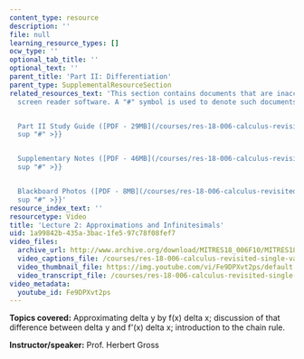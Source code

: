 ```yaml
---
content_type: resource
description: ''
file: null
learning_resource_types: []
ocw_type: ''
optional_tab_title: ''
optional_text: ''
parent_title: 'Part II: Differentiation'
parent_type: SupplementalResourceSection
related_resources_text: 'This section contains documents that are inaccessible to
  screen reader software. A "#" symbol is used to denote such documents.


  Part II Study Guide ([PDF - 29MB](/courses/res-18-006-calculus-revisited-single-variable-calculus-fall-2010/resources/mitres_18_006_study_2-1)){{<
  sup "#" >}}


  Supplementary Notes ([PDF - 46MB](/courses/res-18-006-calculus-revisited-single-variable-calculus-fall-2010/resources/mitres_18_006_supp_notes-1)){{<
  sup "#" >}}


  Blackboard Photos ([PDF - 8MB](/courses/res-18-006-calculus-revisited-single-variable-calculus-fall-2010/resources/mitres_18_006_blackboard-1)){{<
  sup "#" >}}'
resource_index_text: ''
resourcetype: Video
title: 'Lecture 2: Approximations and Infinitesimals'
uid: 1a99842b-435a-3bac-1fe5-97c78f08fef7
video_files:
  archive_url: http://www.archive.org/download/MITRES18_006F10/MITRES18_006F10_26_0202_300k.mp4
  video_captions_file: /courses/res-18-006-calculus-revisited-single-variable-calculus-fall-2010/ea8337f28bc4503cb3cc7512f71437b8_Fe9DPXvt2ps.vtt
  video_thumbnail_file: https://img.youtube.com/vi/Fe9DPXvt2ps/default.jpg
  video_transcript_file: /courses/res-18-006-calculus-revisited-single-variable-calculus-fall-2010/0fa4eabc59ca27104df0a8374a6f1e5d_Fe9DPXvt2ps.pdf
video_metadata:
  youtube_id: Fe9DPXvt2ps
---
```


**Topics covered:** Approximating delta y by f(x) delta x; discussion of that difference between delta y and f'(x) delta x; introduction to the chain rule.

**Instructor/speaker:** Prof. Herbert Gross